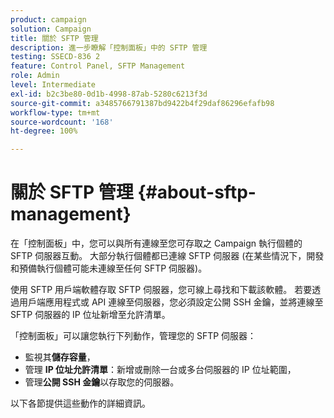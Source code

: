 ```yaml
---
product: campaign
solution: Campaign
title: 關於 SFTP 管理
description: 進一步瞭解「控制面板」中的 SFTP 管理
testing: SSECD-836 2
feature: Control Panel, SFTP Management
role: Admin
level: Intermediate
exl-id: b2c3be80-0d1b-4998-87ab-5280c6213f3d
source-git-commit: a3485766791387bd9422b4f29daf86296efafb98
workflow-type: tm+mt
source-wordcount: '168'
ht-degree: 100%

---
```


# 關於 SFTP 管理 {#about-sftp-management}

在「控制面板」中，您可以與所有連線至您可存取之 Campaign 執行個體的 SFTP 伺服器互動。 大部分執行個體都已連線 SFTP 伺服器 (在某些情況下，開發和預備執行個體可能未連線至任何 SFTP 伺服器)。

使用 SFTP 用戶端軟體存取 SFTP 伺服器，您可線上尋找和下載該軟體。 若要透過用戶端應用程式或 API 連線至伺服器，您必須設定公開 SSH 金鑰，並將連線至 SFTP 伺服器的 IP 位址新增至允許清單。

「控制面板」可以讓您執行下列動作，管理您的 SFTP 伺服器：

* 監視其&#x200B;**儲存容量**，
* 管理 **IP 位址允許清單**：新增或刪除一台或多台伺服器的 IP 位址範圍，
* 管理&#x200B;**公開 SSH 金鑰**&#x200B;以存取您的伺服器。

以下各節提供這些動作的詳細資訊。
